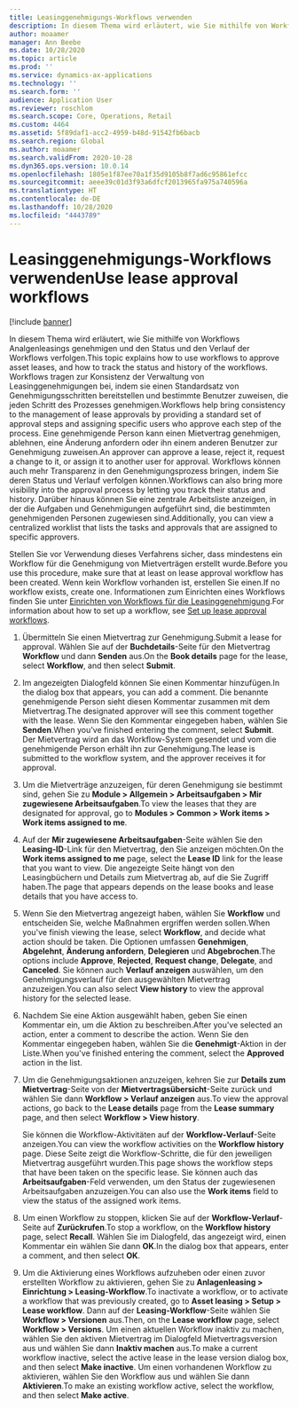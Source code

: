 ```yaml
---
title: Leasinggenehmigungs-Workflows verwenden
description: In diesem Thema wird erläutert, wie Sie mithilfe von Workflows Analgenleasings genehmigen und den Status und den Verlauf der Workflows verfolgen.
author: moaamer
manager: Ann Beebe
ms.date: 10/28/2020
ms.topic: article
ms.prod: ''
ms.service: dynamics-ax-applications
ms.technology: ''
ms.search.form: ''
audience: Application User
ms.reviewer: roschlom
ms.search.scope: Core, Operations, Retail
ms.custom: 4464
ms.assetid: 5f89daf1-acc2-4959-b48d-91542fb6bacb
ms.search.region: Global
ms.author: moaamer
ms.search.validFrom: 2020-10-28
ms.dyn365.ops.version: 10.0.14
ms.openlocfilehash: 1805e1f87ee70a1f35d9105b8f7ad6c95861efcc
ms.sourcegitcommit: aeee39c01d3f93a6dfcf2013965fa975a740596a
ms.translationtype: HT
ms.contentlocale: de-DE
ms.lasthandoff: 10/28/2020
ms.locfileid: "4443789"
---
```

# <a name="use-lease-approval-workflows"></a><span data-ttu-id="dc1ab-103">Leasinggenehmigungs-Workflows verwenden</span><span class="sxs-lookup"><span data-stu-id="dc1ab-103">Use lease approval workflows</span></span>

[!include [banner](../includes/banner.md)]

<span data-ttu-id="dc1ab-104">In diesem Thema wird erläutert, wie Sie mithilfe von Workflows Analgenleasings genehmigen und den Status und den Verlauf der Workflows verfolgen.</span><span class="sxs-lookup"><span data-stu-id="dc1ab-104">This topic explains how to use workflows to approve asset leases, and how to track the status and history of the workflows.</span></span> <span data-ttu-id="dc1ab-105">Workflows tragen zur Konsistenz der Verwaltung von Leasinggenehmigungen bei, indem sie einen Standardsatz von Genehmigungsschritten bereitstellen und bestimmte Benutzer zuweisen, die jeden Schritt des Prozesses genehmigen.</span><span class="sxs-lookup"><span data-stu-id="dc1ab-105">Workflows help bring consistency to the management of lease approvals by providing a standard set of approval steps and assigning specific users who approve each step of the process.</span></span> <span data-ttu-id="dc1ab-106">Eine genehmigende Person kann einen Mietvertrag genehmigen, ablehnen, eine Änderung anfordern oder ihn einem anderen Benutzer zur Genehmigung zuweisen.</span><span class="sxs-lookup"><span data-stu-id="dc1ab-106">An approver can approve a lease, reject it, request a change to it, or assign it to another user for approval.</span></span> <span data-ttu-id="dc1ab-107">Workflows können auch mehr Transparenz in den Genehmigungsprozess bringen, indem Sie deren Status und Verlauf verfolgen können.</span><span class="sxs-lookup"><span data-stu-id="dc1ab-107">Workflows can also bring more visibility into the approval process by letting you track their status and history.</span></span> <span data-ttu-id="dc1ab-108">Darüber hinaus können Sie eine zentrale Arbeitsliste anzeigen, in der die Aufgaben und Genehmigungen aufgeführt sind, die bestimmten genehmigenden Personen zugewiesen sind.</span><span class="sxs-lookup"><span data-stu-id="dc1ab-108">Additionally, you can view a centralized worklist that lists the tasks and approvals that are assigned to specific approvers.</span></span>

<span data-ttu-id="dc1ab-109">Stellen Sie vor Verwendung dieses Verfahrens sicher, dass mindestens ein Workflow für die Genehmigung von Mietverträgen erstellt wurde.</span><span class="sxs-lookup"><span data-stu-id="dc1ab-109">Before you use this procedure, make sure that at least on lease approval workflow has been created.</span></span> <span data-ttu-id="dc1ab-110">Wenn kein Workflow vorhanden ist, erstellen Sie einen.</span><span class="sxs-lookup"><span data-stu-id="dc1ab-110">If no workflow exists, create one.</span></span> <span data-ttu-id="dc1ab-111">Informationen zum Einrichten eines Workflows finden Sie unter [Einrichten von Workflows für die Leasinggenehmigung](set-up-lease-wrkflw.md).</span><span class="sxs-lookup"><span data-stu-id="dc1ab-111">For information about how to set up a workflow, see [Set up lease approval workflows](set-up-lease-wrkflw.md).</span></span>

1. <span data-ttu-id="dc1ab-112">Übermitteln Sie einen Mietvertrag zur Genehmigung.</span><span class="sxs-lookup"><span data-stu-id="dc1ab-112">Submit a lease for approval.</span></span> <span data-ttu-id="dc1ab-113">Wählen Sie auf der **Buchdetails**-Seite für den Mietvertrag **Workflow** und dann **Senden** aus.</span><span class="sxs-lookup"><span data-stu-id="dc1ab-113">On the **Book details** page for the lease, select **Workflow**, and then select **Submit**.</span></span>
2. <span data-ttu-id="dc1ab-114">Im angezeigten Dialogfeld können Sie einen Kommentar hinzufügen.</span><span class="sxs-lookup"><span data-stu-id="dc1ab-114">In the dialog box that appears, you can add a comment.</span></span> <span data-ttu-id="dc1ab-115">Die benannte genehmigende Person sieht diesen Kommentar zusammen mit dem Mietvertrag.</span><span class="sxs-lookup"><span data-stu-id="dc1ab-115">The designated approver will see this comment together with the lease.</span></span> <span data-ttu-id="dc1ab-116">Wenn Sie den Kommentar eingegeben haben, wählen Sie **Senden**.</span><span class="sxs-lookup"><span data-stu-id="dc1ab-116">When you've finished entering the comment, select **Submit**.</span></span> <span data-ttu-id="dc1ab-117">Der Mietvertrag wird an das Workflow-System gesendet und vom die genehmigende Person erhält ihn zur Genehmigung.</span><span class="sxs-lookup"><span data-stu-id="dc1ab-117">The lease is submitted to the workflow system, and the approver receives it for approval.</span></span>
3. <span data-ttu-id="dc1ab-118">Um die Mietverträge anzuzeigen, für deren Genehmigung sie bestimmt sind, gehen Sie zu **Module \> Allgemein \> Arbeitsaufgaben \> Mir zugewiesene Arbeitsaufgaben**.</span><span class="sxs-lookup"><span data-stu-id="dc1ab-118">To view the leases that they are designated for approval, go to **Modules \> Common \> Work items \> Work items assigned to me**.</span></span>
4. <span data-ttu-id="dc1ab-119">Auf der **Mir zugewiesene Arbeitsaufgaben**-Seite wählen Sie den **Leasing-ID**-Link für den Mietvertrag, den Sie anzeigen möchten.</span><span class="sxs-lookup"><span data-stu-id="dc1ab-119">On the **Work items assigned to me** page, select the **Lease ID** link for the lease that you want to view.</span></span> <span data-ttu-id="dc1ab-120">Die angezeigte Seite hängt von den Leasingbüchern und Details zum Mietvertrag ab, auf die Sie Zugriff haben.</span><span class="sxs-lookup"><span data-stu-id="dc1ab-120">The page that appears depends on the lease books and lease details that you have access to.</span></span>
5. <span data-ttu-id="dc1ab-121">Wenn Sie den Mietvertrag angezeigt haben, wählen Sie **Workflow** und entscheiden Sie, welche Maßnahmen ergriffen werden sollen.</span><span class="sxs-lookup"><span data-stu-id="dc1ab-121">When you've finish viewing the lease, select **Workflow**, and decide what action should be taken.</span></span> <span data-ttu-id="dc1ab-122">Die Optionen umfassen **Genehmigen**, **Abgelehnt**, **Änderung anfordern**, **Delegieren** und **Abgebrochen**.</span><span class="sxs-lookup"><span data-stu-id="dc1ab-122">The options include **Approve**, **Rejected**, **Request change**, **Delegate**, and **Canceled**.</span></span> <span data-ttu-id="dc1ab-123">Sie können auch **Verlauf anzeigen** auswählen, um den Genehmigungsverlauf für den ausgewählten Mietvertrag anzuzeigen.</span><span class="sxs-lookup"><span data-stu-id="dc1ab-123">You can also select **View history** to view the approval history for the selected lease.</span></span>
6. <span data-ttu-id="dc1ab-124">Nachdem Sie eine Aktion ausgewählt haben, geben Sie einen Kommentar ein, um die Aktion zu beschreiben.</span><span class="sxs-lookup"><span data-stu-id="dc1ab-124">After you've selected an action, enter a comment to describe the action.</span></span> <span data-ttu-id="dc1ab-125">Wenn Sie den Kommentar eingegeben haben, wählen Sie die **Genehmigt**-Aktion in der Liste.</span><span class="sxs-lookup"><span data-stu-id="dc1ab-125">When you've finished entering the comment, select the **Approved** action in the list.</span></span>
7. <span data-ttu-id="dc1ab-126">Um die Genehmigungsaktionen anzuzeigen, kehren Sie zur **Details zum Mietvertrag**-Seite von der **Mietvertragsübersicht**-Seite zurück und wählen Sie dann **Workflow \> Verlauf anzeigen** aus.</span><span class="sxs-lookup"><span data-stu-id="dc1ab-126">To view the approval actions, go back to the **Lease details** page from the **Lease summary** page, and then select **Workflow \> View history**.</span></span>

    <span data-ttu-id="dc1ab-127">Sie können die Workflow-Aktivitäten auf der **Workflow-Verlauf**-Seite anzeigen.</span><span class="sxs-lookup"><span data-stu-id="dc1ab-127">You can view the workflow activities on the **Workflow history** page.</span></span> <span data-ttu-id="dc1ab-128">Diese Seite zeigt die Workflow-Schritte, die für den jeweiligen Mietvertrag ausgeführt wurden.</span><span class="sxs-lookup"><span data-stu-id="dc1ab-128">This page shows the workflow steps that have been taken on the specific lease.</span></span> <span data-ttu-id="dc1ab-129">Sie können auch das **Arbeitsaufgaben**-Feld verwenden, um den Status der zugewiesenen Arbeitsaufgaben anzuzeigen.</span><span class="sxs-lookup"><span data-stu-id="dc1ab-129">You can also use the **Work items** field to view the status of the assigned work items.</span></span>

8. <span data-ttu-id="dc1ab-130">Um einen Workflow zu stoppen, klicken Sie auf der **Workflow-Verlauf**-Seite auf **Zurückrufen**.</span><span class="sxs-lookup"><span data-stu-id="dc1ab-130">To stop a workflow, on the **Workflow history** page, select **Recall**.</span></span> <span data-ttu-id="dc1ab-131">Wählen Sie im Dialogfeld, das angezeigt wird, einen Kommentar ein wählen Sie dann **OK**.</span><span class="sxs-lookup"><span data-stu-id="dc1ab-131">In the dialog box that appears, enter a comment, and then select **OK**.</span></span>
9. <span data-ttu-id="dc1ab-132">Um die Aktivierung eines Workflows aufzuheben oder einen zuvor erstellten Workflow zu aktivieren, gehen Sie zu **Anlagenleasing \> Einrichtung \> Leasing-Workflow**.</span><span class="sxs-lookup"><span data-stu-id="dc1ab-132">To inactivate a workflow, or to activate a workflow that was previously created, go to **Asset leasing \> Setup \> Lease workflow**.</span></span> <span data-ttu-id="dc1ab-133">Dann auf der **Leasing-Workflow**-Seite wählen Sie **Workflow \> Versionen** aus.</span><span class="sxs-lookup"><span data-stu-id="dc1ab-133">Then, on the **Lease workflow** page, select **Workflow \> Versions**.</span></span> <span data-ttu-id="dc1ab-134">Um einen aktuellen Workflow inaktiv zu machen, wählen Sie den aktiven Mietvertrag im Dialogfeld Mietvertragsversion aus und wählen Sie dann **Inaktiv machen** aus.</span><span class="sxs-lookup"><span data-stu-id="dc1ab-134">To make a current workflow inactive, select the active lease in the lease version dialog box, and then select **Make inactive**.</span></span> <span data-ttu-id="dc1ab-135">Um einen vorhandenen Workflow zu aktivieren, wählen Sie den Workflow aus und wählen Sie dann **Aktivieren**.</span><span class="sxs-lookup"><span data-stu-id="dc1ab-135">To make an existing workflow active, select the workflow, and then select **Make active**.</span></span>
